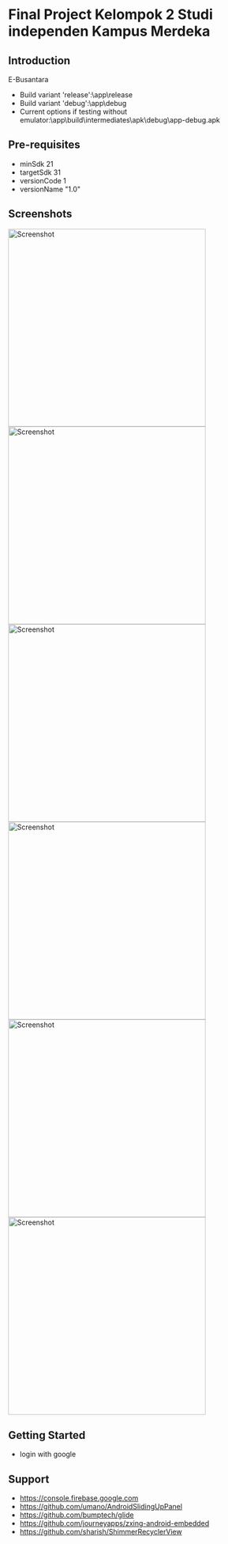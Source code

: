 Final Project Kelompok 2 Studi independen Kampus Merdeka
========================================================

Introduction
------------

E-Busantara

- Build variant 'release':\app\release
- Build variant 'debug':\app\debug
- Current options if testing without emulator:\app\build\intermediates\apk\debug\app-debug.apk

Pre-requisites
--------------

- minSdk 21
- targetSdk 31
- versionCode 1
- versionName "1.0"

Screenshots
-------------

<img src="https://drive.google.com/uc?export=view&id=1KcBBRF-6TwwC1R78-OoaGhn_ByE74l-f" height="400" alt="Screenshot"/> <img src="https://drive.google.com/uc?export=view&id=1NyiyiRSKZq5eefu7_XwO8iEuJ9DZsDPU" height="400" alt="Screenshot"/> 
<img src="https://drive.google.com/uc?export=view&id=1KwH95zKjOjBL6rtvg1SEyep_97DluXqG" height="400" alt="Screenshot"/> <img src="https://drive.google.com/uc?export=view&id=1PxcEFZfPUGtrAuRRcfQGhNWCtMRZ7z2J" height="400" alt="Screenshot"/> 
<img src="https://drive.google.com/uc?export=view&id=1_DaO2R6wwnvfdsy1dVwqP8006Y2fHY2p" height="400" alt="Screenshot"/> <img src="https://drive.google.com/uc?export=view&id=1MQaO3qtE84lfqBCBJc2zuenMvGBbV5qd" height="400" alt="Screenshot"/> 


Getting Started
---------------

- login with google

Support
-------

- https://console.firebase.google.com
- https://github.com/umano/AndroidSlidingUpPanel
- https://github.com/bumptech/glide
- https://github.com/journeyapps/zxing-android-embedded
- https://github.com/sharish/ShimmerRecyclerView